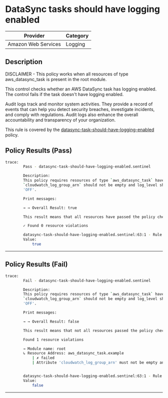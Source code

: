 # DataSync tasks should have logging enabled

| Provider            | Category  |
| ------------------- |  -------  |
| Amazon Web Services |  Logging  |

## Description

DISCLAIMER - This policy works when all resources of type aws_datasync_task is present in the root module.

This control checks whether an AWS DataSync task has logging enabled. The control fails if the task doesn't have logging enabled.

Audit logs track and monitor system activities. They provide a record of events that can help you detect security breaches, investigate incidents, and comply with regulations. Audit logs also enhance the overall accountability and transparency of your organization.

This rule is covered by the [datasync-task-should-have-logging-enabled](https://github.com/hashicorp/policy-library-FSBP-Policy-Set-for-AWS-Terraform/blob/main/policies/datasync/datasync-task-should-have-logging-enabled.sentinel) policy.

## Policy Results (Pass)

```bash
trace:
        Pass - datasync-task-should-have-logging-enabled.sentinel

        Description:
        This policy requires resources of type `aws_datasync_task` have attribute
        `cloudwatch_log_group_arn` should not be empty and log_level should not be
        'OFF'.

        Print messages:

        → → Overall Result: true

        This result means that all resources have passed the policy check for the policy datasync-task-should-have-logging-enabled.

        ✓ Found 0 resource violations

        datasync-task-should-have-logging-enabled.sentinel:63:1 - Rule "main"
        Value:
            true

```

---

## Policy Results (Fail)

```bash
trace:
        Fail - datasync-task-should-have-logging-enabled.sentinel

        Description:
        This policy requires resources of type `aws_datasync_task` have attribute
        `cloudwatch_log_group_arn` should not be empty and log_level should not be
        'OFF'.

        Print messages:

        → → Overall Result: false

        This result means that not all resources passed the policy check and the protected behavior is not allowed for the policy datasync-task-should-have-logging-enabled.

        Found 1 resource violations

        → Module name: root
        ↳ Resource Address: aws_datasync_task.example
            | ✗ failed
            | Attribute 'cloudwatch_log_group_arn' must not be empty and 'log_level' must not be 'OFF' for 'aws_datasync_task' resources. Refer to https://docs.aws.amazon.com/securityhub/latest/userguide/datasync-controls.html#datasync-1 for more details.


        datasync-task-should-have-logging-enabled.sentinel:63:1 - Rule "main"
        Value:
            false
```

---

